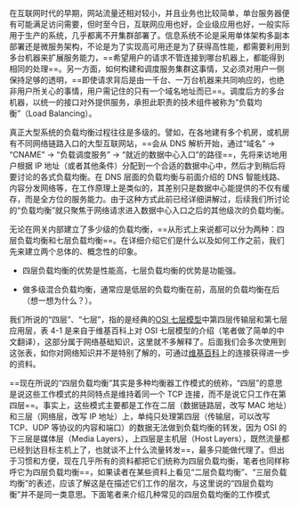 在互联网时代的早期，网站流量还相对较小，并且业务也比较简单，单台服务器便有可能满足访问需要，但时至今日，互联网应用也好，企业级应用也好，一般实际用于生产的系统，几乎都离不开集群部署了。信息系统不论是采用单体架构多副本部署还是微服务架构，不论是为了实现高可用还是为了获得高性能，都需要利用到多台机器来扩展服务能力，==希望用户的请求不管连接到哪台机器上，都能得到相同的处理==。另一方面，如何构建和调度服务集群这事情，又必须对用户一侧保持足够的透明，==即使请求背后是由一千台、一万台机器来共同响应的，也绝非用户所关心的事情，用户需记住的只有一个域名地址而已==。调度后方的多台机器，以统一的接口对外提供服务，承担此职责的技术组件被称为“负载均衡”（Load Balancing）。

真正大型系统的负载均衡过程往往是多级的。譬如，在各地建有多个机房，或机房有不同网络链路入口的大型互联网站，==会从 DNS 解析开始，通过“域名” → “CNAME” → “负载调度服务” → “就近的数据中心入口”的路径==，先将来访地用户根据 IP 地址（或者其他条件）分配到一个合适的数据中心中，然后才到稍后将要讨论的各式负载均衡。在 DNS 层面的负载均衡与前面介绍的 DNS 智能线路、内容分发网络等，在工作原理上是类似的，其差别只是数据中心能提供的不仅有缓存，而是全方位的服务能力。由于这种方式此前已经详细讲解过，后续我们所讨论的“负载均衡”就只聚焦于网络请求进入数据中心入口之后的其他级次的负载均衡。

无论在网关内部建立了多少级的负载均衡，==从形式上来说都可以分为两种：四层负载均衡和七层负载均衡==。在详细介绍它们是什么以及如何工作之前，我们先来建立两个总体的、概念性的印象。

- 四层负载均衡的优势是性能高，七层负载均衡的优势是功能强。

- 做多级混合负载均衡，通常应是低层的负载均衡在前，高层的负载均衡在后（想一想为什么？）。

我们所说的“四层”、“七层”，指的是经典的[OSI 七层模型](https://en.wikipedia.org/wiki/OSI_model)中第四层传输层和第七层应用层，表 4-1 是来自于维基百科上对 OSI 七层模型的介绍（笔者做了简单的中文翻译），这部分属于网络基础知识，这里就不多解释了。后面我们会多次使用到这张表，如你对网络知识并不是特别了解的，可通过[维基百科](https://en.wikipedia.org/wiki/OSI_model)上的连接获得进一步的资料。

==现在所说的“四层负载均衡”其实是多种均衡器工作模式的统称，“四层”的意思是说这些工作模式的共同特点是维持着同一个 TCP 连接，而不是说它只工作在第四层==。事实上，这些模式主要都是工作在二层（数据链路层，改写 MAC 地址）和三层（网络层，改写 IP 地址）上，单纯只处理第四层（传输层，可以改写 TCP、UDP 等协议的内容和端口）的数据无法做到负载均衡的转发，因为 OSI 的下三层是媒体层（Media Layers），上四层是主机层（Host Layers），既然流量都已经到达目标主机上了，也就谈不上什么流量转发==，最多只能做代理了。但出于习惯和方便，现在几乎所有的资料都把它们统称为四层负载均衡，笔者也同样称呼它为四层负载均衡==，如果读者在某些资料上看见“二层负载均衡”、“三层负载均衡”的表述，应该了解这是在描述它们工作的层次，与这里说的“四层负载均衡”并不是同一类意思。下面笔者来介绍几种常见的四层负载均衡的工作模式

